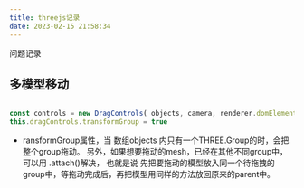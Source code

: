 ```yaml
---
title: threejs记录
date: 2023-02-15 21:58:34
---
```


问题记录

## 多模型移动

```js

const controls = new DragControls( objects, camera, renderer.domElement );
this.dragControls.transformGroup = true

```

+ ransformGroup属性，当 数组objects 内只有一个THREE.Group的时，会把整个group拖动。
另外，如果想要拖动的mesh，已经在其他不同group中，可以用 .attach()解决， 也就是说 先把要拖动的模型放入同一个待拖拽的group中，等拖动完成后，再把模型用同样的方法放回原来的parent中。
